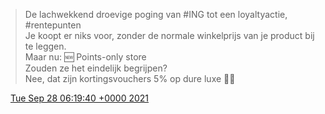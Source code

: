 > De lachwekkend droevige poging van \#ING tot een loyaltyactie, \#rentepunten   
> Je koopt er niks voor, zonder de normale winkelprijs van je product bij te leggen\.   
> Maar nu: 🆕 Points\-only store   
> Zouden ze het eindelijk begrijpen?  
> Nee, dat zijn kortingsvouchers 5% op dure luxe 🤦‍♂️

<img src="../../media/tweet.ico" width="12" /> [Tue Sep 28 06:19:40 +0000 2021](https://twitter.com/DromerDenker/status/1442735742665601025)